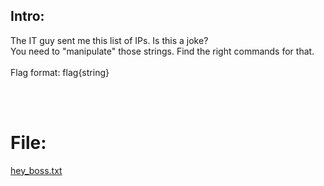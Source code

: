 ## Intro:

The IT guy sent me this list of IPs. Is this a joke?
<br/>
You need to "manipulate" those strings.  Find the right commands for that.
<br/><br/>
Flag format: flag{string}

<br/><br/>

# File:
[hey_boss.txt](https://github.com/ChronosPK/Sibiu_Academic_CTF/files/10271119/hey_boss.txt)
